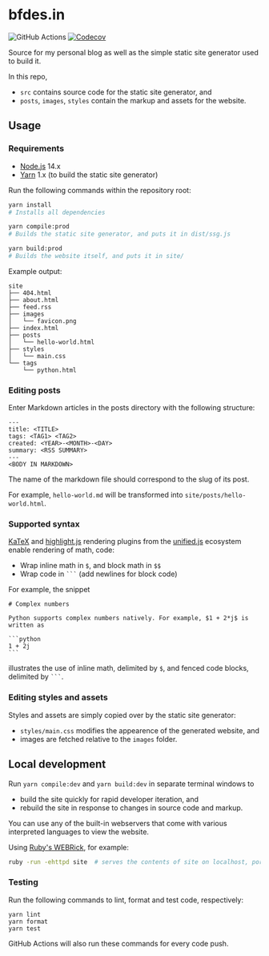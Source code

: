 # bfdes.in

![GitHub Actions](https://github.com/bfdes/bfdes.in/workflows/Test/badge.svg)
[![Codecov](https://codecov.io/gh/bfdes/bfdes.in/branch/master/graph/badge.svg)](https://codecov.io/gh/bfdes/bfdes.in)

Source for my personal blog as well as the simple static site generator used to build it. 

In this repo,
- `src` contains source code for the static site generator, and 
- `posts`, `images`, `styles` contain the markup and assets for the website.

## Usage

### Requirements

- [Node.js](https://nodejs.org/en/) 14.x
- [Yarn](https://classic.yarnpkg.com) 1.x (to build the static site generator)

Run the following commands within the repository root:

```bash
yarn install
# Installs all dependencies

yarn compile:prod
# Builds the static site generator, and puts it in dist/ssg.js

yarn build:prod
# Builds the website itself, and puts it in site/
```

Example output:

```
site
├── 404.html
├── about.html
├── feed.rss
├── images
│   └── favicon.png
├── index.html
├── posts
│   └── hello-world.html
├── styles
│   └── main.css
└── tags
    └── python.html    
```

### Editing posts

Enter Markdown articles in the posts directory with the following structure:

```
---
title: <TITLE>
tags: <TAG1> <TAG2>
created: <YEAR>-<MONTH>-<DAY>
summary: <RSS SUMMARY>
---
<BODY IN MARKDOWN>
```

The name of the markdown file should correspond to the slug of its post.

For example, `hello-world.md` will be transformed into `site/posts/hello-world.html`.

### Supported syntax

[KaTeX](https://katex.org) and [highlight.js](https://highlightjs.org) rendering plugins from the [unified.js](https://unifiedjs.com) ecosystem enable rendering of math, code:

- Wrap inline math in `$`, and block math in `$$`
- Wrap code in ` ``` ` (add newlines for block code)

For example, the snippet

````
# Complex numbers

Python supports complex numbers natively. For example, $1 + 2*j$ is written as

```python
1 + 2j
```
````

illustrates the use of inline math, delimited by `$`, and fenced code blocks, delimited by ` ``` `.

### Editing styles and assets

Styles and assets are simply copied over by the static site generator:
 - `styles/main.css` modifies the appearence of the generated website, and
 - images are fetched relative to the `images` folder. 

## Local development

Run `yarn compile:dev` and `yarn build:dev` in separate terminal windows to
- build the site quickly for rapid developer iteration, and
- rebuild the site in response to changes in source code and markup.

You can use any of the built-in webservers that come with various interpreted languages to view the website. 

Using [Ruby's WEBRick](https://github.com/ruby/webrick), for example:

```bash
ruby -run -ehttpd site  # serves the contents of site on localhost, port 8080
```

### Testing

Run the following commands to lint, format and test code, respectively:

```plaintext
yarn lint
yarn format
yarn test
```

GitHub Actions will also run these commands for every code push.
